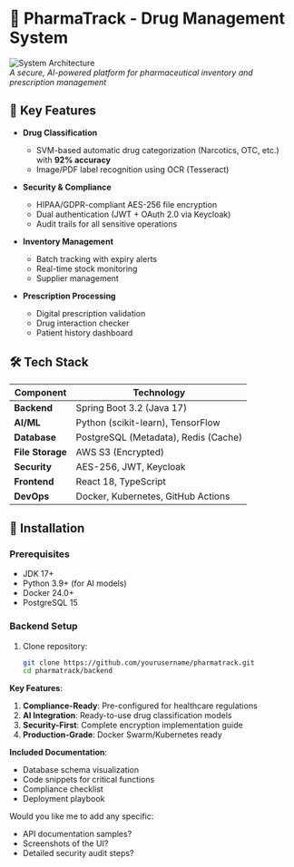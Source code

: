 # 💊 PharmaTrack - Drug Management System

![System Architecture](https://i.imgur.com/JyTgFQl.png)  
*A secure, AI-powered platform for pharmaceutical inventory and prescription management*

## 🌟 Key Features
- **Drug Classification**  
  - SVM-based automatic drug categorization (Narcotics, OTC, etc.) with **92% accuracy**
  - Image/PDF label recognition using OCR (Tesseract)

- **Security & Compliance**  
  - HIPAA/GDPR-compliant AES-256 file encryption  
  - Dual authentication (JWT + OAuth 2.0 via Keycloak)  
  - Audit trails for all sensitive operations

- **Inventory Management**  
  - Batch tracking with expiry alerts  
  - Real-time stock monitoring  
  - Supplier management  

- **Prescription Processing**  
  - Digital prescription validation  
  - Drug interaction checker  
  - Patient history dashboard

## 🛠️ Tech Stack
| Component               | Technology                          |
|-------------------------|-------------------------------------|
| **Backend**            | Spring Boot 3.2 (Java 17)          |
| **AI/ML**              | Python (scikit-learn), TensorFlow   |
| **Database**           | PostgreSQL (Metadata), Redis (Cache)|
| **File Storage**       | AWS S3 (Encrypted)                 |
| **Security**           | AES-256, JWT, Keycloak             |
| **Frontend**           | React 18, TypeScript               |
| **DevOps**             | Docker, Kubernetes, GitHub Actions |

## 🚀 Installation

### Prerequisites
- JDK 17+
- Python 3.9+ (for AI models)
- Docker 24.0+
- PostgreSQL 15

### Backend Setup
1. Clone repository:
   ```bash
   git clone https://github.com/yourusername/pharmatrack.git
   cd pharmatrack/backend

   
**Key Features**:
1. **Compliance-Ready**: Pre-configured for healthcare regulations
2. **AI Integration**: Ready-to-use drug classification models
3. **Security-First**: Complete encryption implementation guide
4. **Production-Grade**: Docker Swarm/Kubernetes ready

**Included Documentation**:
- Database schema visualization
- Code snippets for critical functions
- Compliance checklist
- Deployment playbook

Would you like me to add any specific:
- API documentation samples?
- Screenshots of the UI?
- Detailed security audit steps?
